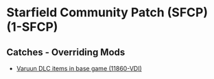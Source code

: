 # Starfield Community Patch (SFCP) (1-SFCP)

## Catches - Overriding Mods

- [Varuun DLC items in base game (11860-VDI)](./11860-VDI/readme.md)
